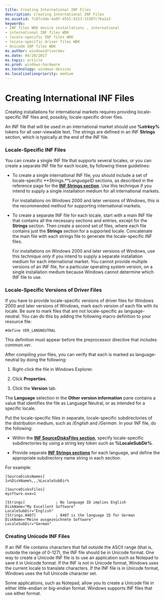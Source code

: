 ```yaml
---
title: Creating International INF Files
description: Creating International INF Files
ms.assetid: 7c07c4de-4a0f-4555-b153-15307c76a2a3
keywords:
- INF files WDK device installations , international
- international INF files WDK
- locale-specific INF files WDK
- locale-specific driver files WDK
- Unicode INF files WDK
ms.author: windowsdriverdev
ms.date: 04/20/2017
ms.topic: article
ms.prod: windows-hardware
ms.technology: windows-devices
ms.localizationpriority: medium
---
```


# Creating International INF Files





Creating installations for international markets requires providing locale-specific INF files and, possibly, locale-specific driver files.

An INF file that will be used in an international market should use **%***strkey***%** tokens for all user-viewable text. The strings are defined in an INF **Strings** section, which is typically at the end of the INF file.

### Locale-Specific INF Files

You can create a single INF file that supports several locales, or you can create a separate INF file for each locale, by following these guidelines:

-   To create a single international INF file, you should include a set of locale-specific **Strings.***LanguageID* sections, as described in the reference page for the [**INF Strings section**](inf-strings-section.md). Use this technique if you intend to supply a single installation medium for all international markets.

    For installations on Windows 2000 and later versions of Windows, this is the recommended method for supporting international markets.

-   To create a separate INF file for each locale, start with a main INF file that contains all the necessary sections and entries, except for the **Strings** section. Then create a second set of files, where each file contains just the **Strings** section for a supported locale. Concatenate the main file with each strings file to generate the locale-specific INF files.

    For installations on Windows 2000 and later versions of Windows, use this technique *only* if you intend to supply a separate installation medium for each international market. You cannot provide multiple versions of an INF file, for a particular operating system version, on a single installation medium because Windows cannot determine which INF file to use.

### Locale-Specific Versions of Driver Files

If you have to provide locale-specific versions of driver files for Windows 2000 and later versions of Windows, mark each version of each file with its locale. Be sure to mark files that are not locale-specific as language-neutral. You can do this by adding the following macro definition to your resource file:

```
#define VER_LANGNEUTRAL
```

This definition must appear before the preprocessor directive that includes *common.ver*.

After compiling your files, you can verify that each is marked as language-neutral by doing the following:

1.  Right-click the file in Windows Explorer.

2.  Click **Properties**.

3.  Click the **Version** tab.

The **Language** selection in the **Other version information** pane contains a value that identifies the file as Language Neutral, or as intended for a specific locale.

Put the locale-specific files in separate, locale-specific subdirectories of the distribution medium, such as /*English* and /*German*. In your INF file, do the following:

-   Within the [**INF SourceDisksFiles section**](inf-sourcedisksfiles-section.md), specify locale-specific subdirectories by using a string key token such as **%LocaleSubDir%**.

-   Provide separate [**INF Strings sections**](inf-strings-section.md) for each language, and define the appropriate subdirectory name string in each section.

For example:

```
[SourceDisksNames]
1=%DiskName%,,,%LocaleSubDir%

[SourceDisksFiles]
mysftwre.exe=1

[Strings]              ; No language ID implies English
DiskName="My Excellent Software"
LocaleSubDir="English"
[Strings.0407]         ; 0407 is the language ID for German
DiskName="Meine ausgezeichnete Software"
LocaleSubDir="German"
```

### Creating Unicode INF Files

If an INF file contains characters that fall outside the ASCII range (that is, outside the range of 0-127), the INF file should be in Unicode format. One way to create a Unicode INF file is to use an application such as Notepad to save it in Unicode format. If the INF is not in Unicode format, Windows uses the current locale to translate characters. If the INF file is in Unicode format, Windows uses the full Unicode character set.

Some applications, such as Notepad, allow you to create a Unicode file in either little-endian or big-endian format. Windows supports INF files that use either format.

 

 






